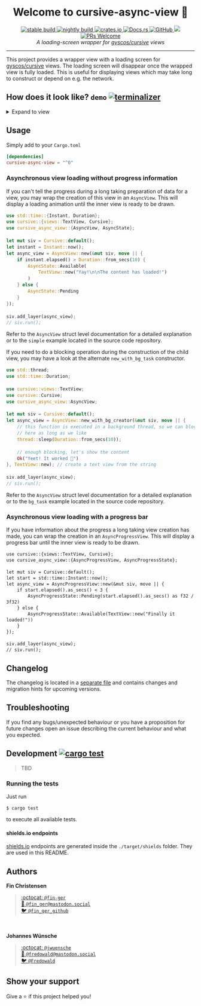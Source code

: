 <h1 align="center">Welcome to cursive-async-view 👋</h1>
<p align="center">
  <a href="https://travis-ci.org/deinstapel/cursive-async-view">
    <img src="https://img.shields.io/endpoint.svg?url=https%3A%2F%2Fdeinstapel.github.io%2Fcursive-async-view%2Fstable-build.json" alt="stable build">
  </a>
  <a href="https://travis-ci.org/deinstapel/cursive-async-view">
    <img src="https://img.shields.io/endpoint.svg?url=https%3A%2F%2Fdeinstapel.github.io%2Fcursive-async-view%2Fnightly-build.json" alt="nightly build">
  </a>
  <a href="https://crates.io/crates/cursive-async-view">
    <img alt="crates.io" src="https://img.shields.io/crates/v/cursive-async-view.svg">
  </a>
  <a href="https://docs.rs/cursive-async-view">
    <img alt="Docs.rs" src="https://docs.rs/cursive-async-view/badge.svg">
  </a>
  <a href="https://github.com/deinstapel/cursive-async-view/blob/master/LICENSE">
    <img alt="GitHub" src="https://img.shields.io/github/license/deinstapel/cursive-async-view.svg">
  </a>
  <a href="http://spacemacs.org">
    <img src="https://cdn.rawgit.com/syl20bnr/spacemacs/442d025779da2f62fc86c2082703697714db6514/assets/spacemacs-badge.svg" />
  </a>
  <a href="http://makeapullrequest.com">
    <img alt="PRs Welcome" src="https://img.shields.io/badge/PRs-welcome-brightgreen.svg">
  </a>
  <br>
  <i>A loading-screen wrapper for
  <a href="https://github.com/gyscos/cursive">gyscos/cursive</a>
  views</i>
</p>

---

This project provides a wrapper view with a loading screen for [gyscos/cursive](https://github.com/gyscos/cursive) views. The loading screen will disappear once the wrapped view is fully loaded. This is useful for displaying views which may take long to construct or depend on e.g. the network.

## How does it look like? `demo` [![terminalizer](https://img.shields.io/badge/GIF-terminalizer-blueviolet.svg)](https://github.com/faressoft/terminalizer)

<details>
  <summary>Expand to view</summary>
  <img src="assets/async-view-simple.gif" alt="async-view-simple demo" width="430">
  <img src="assets/async-view-progress.gif" alt="async-view-progress demo" width="430">
  <img src="assets/async-view-timeout.gif" alt="async-view-timeout demo" width="430">
  <img src="assets/async-view-progress-fail.gif" alt="async-view-progress-fail demo" width="430">
</details>

## Usage

Simply add to your `Cargo.toml`

```toml
[dependencies]
cursive-async-view = "^0"
```

### Asynchronous view loading without progress information

If you can't tell the progress during a long taking preparation of data for
a view, you may wrap the creation of this view in an `AsyncView`. This will
display a loading animation until the inner view is ready to be drawn.

```rust
use std::time::{Instant, Duration};
use cursive::{views::TextView, Cursive};
use cursive_async_view::{AsyncView, AsyncState};

let mut siv = Cursive::default();
let instant = Instant::now();
let async_view = AsyncView::new(&mut siv, move || {
    if instant.elapsed() > Duration::from_secs(10) {
        AsyncState::Available(
            TextView::new("Yay!\n\nThe content has loaded!")
        )
    } else {
        AsyncState::Pending
    }
});

siv.add_layer(async_view);
// siv.run();
```

Refer to the `AsyncView` struct level documentation for a detailed
explanation or to the `simple` example located in the source code
repository.

If you need to do a blocking operation during the construction of the child
view, you may have a look at the alternate `new_with_bg_task` constructor.

```rust
use std::thread;
use std::time::Duration;

use cursive::views::TextView;
use cursive::Cursive;
use cursive_async_view::AsyncView;

let mut siv = Cursive::default();
let async_view = AsyncView::new_with_bg_creator(&mut siv, move || {
    // this function is executed in a background thread, so we can block
    // here as long as we like
    thread::sleep(Duration::from_secs(10));

    // enough blocking, let's show the content
    Ok("Yeet! It worked 🖖")
}, TextView::new); // create a text view from the string

siv.add_layer(async_view);
// siv.run();
```

Refer to the `AsyncView` struct level documentation for a detailed
explanation or to the `bg_task` example located in the source code
repository.

### Asynchronous view loading with a progress bar

If you have information about the progress a long taking view creation has made,
you can wrap the creation in an `AsyncProgressView`. This will display a progress
bar until the inner view is ready to be drawn.

```
use cursive::{views::TextView, Cursive};
use cursive_async_view::{AsyncProgressView, AsyncProgressState};

let mut siv = Cursive::default();
let start = std::time::Instant::now();
let async_view = AsyncProgressView::new(&mut siv, move || {
    if start.elapsed().as_secs() < 3 {
        AsyncProgressState::Pending(start.elapsed().as_secs() as f32 / 3f32)
    } else {
        AsyncProgressState::Available(TextView::new("Finally it loaded!"))
    }
});

siv.add_layer(async_view);
// siv.run();
```

## Changelog

The changelog is located in a [separate file](./CHANGELOG.md) and contains changes and migration hints for upcoming versions.

## Troubleshooting

If you find any bugs/unexpected behaviour or you have a proposition for future changes open an issue describing the current behaviour and what you expected.

## Development [![cargo test](https://img.shields.io/endpoint.svg?url=https%3A%2F%2Fdeinstapel.github.io%2Fcursive-async-view%2Fcargo-test.json)](https://travis-ci.org/deinstapel/cursive-async-view)

> TBD

### Running the tests

Just run

```plain
$ cargo test
```

to execute all available tests.

#### shields.io endpoints

[shields.io](https://shields.io) endpoints are generated inside the `./target/shields` folder. They are used in this README.

## Authors

**Fin Christensen**

> [:octocat: `@fin-ger`](https://github.com/fin-ger)  
> [:elephant: `@fin_ger@mastodon.social`](https://mastodon.social/web/accounts/787945)  
> [:bird: `@fin_ger_github`](https://twitter.com/fin_ger_github)  

<br>

**Johannes Wünsche**

> [:octocat: `@jwuensche`](https://github.com/jwuensche)  
> [:elephant: `@fredowald@mastodon.social`](https://mastodon.social/web/accounts/843376)  
> [:bird: `@Fredowald`](https://twitter.com/fredowald)  

## Show your support

Give a :star: if this project helped you!

